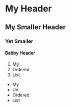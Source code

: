 # My Header

## My Smaller Header

### Yet Smaller

#### Babby Header

1. My
2. Ordered
3. List

- My 
- Un
- Ordered
- List
